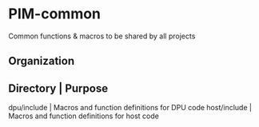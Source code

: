 # PIM-common
Common functions &amp; macros to be shared by all projects

## Organization

Directory			| Purpose
-----------------------------------------------------------------
dpu/include			| Macros and function definitions for DPU code
host/include		| Macros and function definitions for host code
